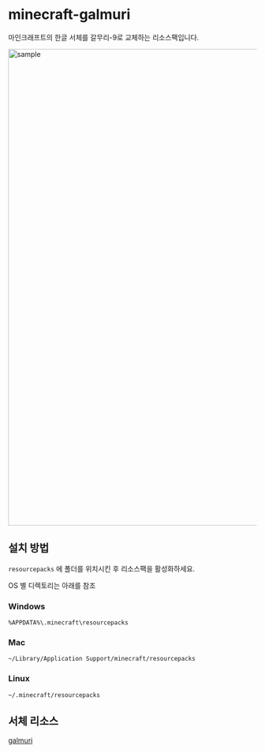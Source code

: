# minecraft-galmuri

마인크래프트의 한글 서체를 갈무리-9로 교체하는 리소스팩입니다.

<img width="966" alt="sample" src="https://github.com/user-attachments/assets/873041a4-48a5-4f91-87d7-fbe94ce20cae" />


## 설치 방법

`resourcepacks` 에 폴더를 위치시킨 후 리소스팩을 활성화하세요.

OS 별 디렉토리는 아래를 참조

### Windows
```
%APPDATA%\.minecraft\resourcepacks
```

### Mac
```
~/Library/Application Support/minecraft/resourcepacks
```

### Linux
```
~/.minecraft/resourcepacks
```


## 서체 리소스

[galmuri](https://quiple.dev/galmuri)
